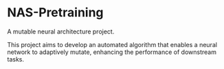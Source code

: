 # NAS-Pretraining
A mutable neural architecture project. 

This project aims to develop an automated algorithm that enables a neural network to adaptively mutate, enhancing the performance of downstream tasks.
